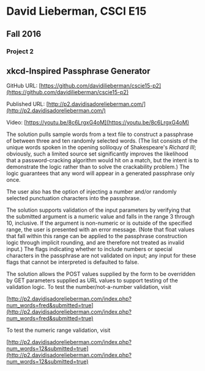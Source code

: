 # David Lieberman, CSCI E15
## Fall 2016
### Project 2

## xkcd-Inspired Passphrase Generator

GitHub URL: [https://github.com/davidilieberman/cscie15-p2](https://github.com/davidilieberman/cscie15-p2)

Published URL: [http://p2.davidisadorelieberman.com/](http://p2.davidisadorelieberman.com/)

Video: [https://youtu.be/8c6LrgxG4oM](https://youtu.be/8c6LrgxG4oM)

The solution pulls sample words from a text file to construct a passphrase of between three and ten randomly selected words. (The list consists of the unique words spoken in the opening soliloquy of Shakespeare's _Richard III_; obviously, such a limited source set significantly improves the likelihood that a password-cracking algorithm would hit on a match, but the intent is to demonstrate the logic rather than to solve the crackability problem.) The logic guarantees that any word will appear in a generated passphrase only once.

The user also has the option of injecting a number and/or randomly selected punctuation characters into the passphrase.

The solution supports validation of the input parameters by verifying that the submitted argument is a numeric value and falls in the range 3 through 10, inclusive. If the argument is non-numeric or is outside of the specified range, the user is presented with an error message. (Note that float values that fall within this range can be applied to the passphrase construction logic through implicit rounding, and are therefore not treated as invalid input.) The flags indicating whether to include numbers or special characters in the passphrase are not validated on input; any input for these flags that cannot be interpreted is defaulted to false.

The solution allows the POST values supplied by the form to be overridden by GET parameters supplied as URL values to support testing of the validation logic. To test the number/not-a-number validation, visit

[http://p2.davidisadorelieberman.com/index.php?num_words=fred&submitted=true](http://p2.davidisadorelieberman.com/index.php?num_words=fred&submitted=true)

To test the numeric range validation, visit

[http://p2.davidisadorelieberman.com/index.php?num_words=12&submitted=true](http://p2.davidisadorelieberman.com/index.php?num_words=12&submitted=true)
